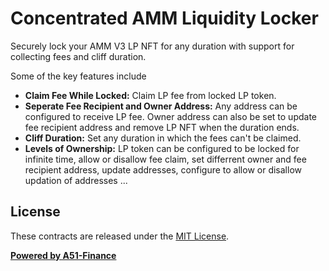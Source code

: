 # Concentrated AMM Liquidity Locker

Securely lock your AMM V3 LP NFT for any duration with support for collecting fees and cliff duration.

Some of the key features include

- **Claim Fee While Locked:** Claim LP fee from locked LP token.
- **Seperate Fee Recipient and Owner Address:** Any address can be configured to receive LP fee. Owner address can also be set to update fee recipient address and remove LP NFT when the duration ends.
- **Cliff Duration:** Set any duration in which the fees can't be claimed.
- **Levels of Ownership:** LP token can be configured to be locked for infinite time, allow or disallow fee claim, set differrent owner and fee recipient address, update addresses, configure to allow or disallow updation of addresses ...

## License

These contracts are released under the [MIT License](LICENSE).

**[Powered by A51-Finance](https://a51.finance)**
